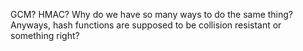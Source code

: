 GCM? HMAC? Why do we have so many ways to do the same thing? Anyways, hash functions are supposed to be collision resistant or something right?
